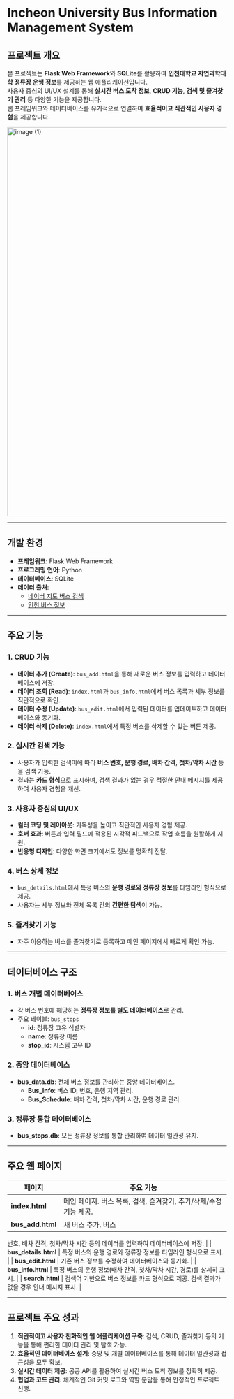 
# **Incheon University Bus Information Management System**
## **프로젝트 개요**
본 프로젝트는 **Flask Web Framework**와 **SQLite**를 활용하여 **인천대학교 자연과학대학 정류장 운행 정보**를 제공하는 웹 애플리케이션입니다.  
사용자 중심의 UI/UX 설계를 통해 **실시간 버스 도착 정보**, **CRUD 기능**, **검색 및 즐겨찾기 관리** 등 다양한 기능을 제공합니다.  
웹 프레임워크와 데이터베이스를 유기적으로 연결하여 **효율적이고 직관적인 사용자 경험**을 제공합니다.

<img width="1290" height="891" alt="image (1)" src="https://github.com/user-attachments/assets/8601fc94-6947-4a85-8ae5-649d3649fa6e" />

---

## **개발 환경**
- **프레임워크**: Flask Web Framework  
- **프로그래밍 언어**: Python  
- **데이터베이스**: SQLite  
- **데이터 출처**:  
  - [네이버 지도 버스 검색](https://map.naver.com/p/bus/bus-route/-/bus-station/152834?c=11.00,0,0,0,dh)  
  - [인천 버스 정보](https://bus.incheon.go.kr/bis/main.view)

---

## **주요 기능**

### **1. CRUD 기능**
- **데이터 추가 (Create)**: `bus_add.html`을 통해 새로운 버스 정보를 입력하고 데이터베이스에 저장.  
- **데이터 조회 (Read)**: `index.html`과 `bus_info.html`에서 버스 목록과 세부 정보를 직관적으로 확인.  
- **데이터 수정 (Update)**: `bus_edit.html`에서 입력된 데이터를 업데이트하고 데이터베이스와 동기화.  
- **데이터 삭제 (Delete)**: `index.html`에서 특정 버스를 삭제할 수 있는 버튼 제공.

### **2. 실시간 검색 기능**
- 사용자가 입력한 검색어에 따라 **버스 번호, 운행 경로, 배차 간격**, **첫차/막차 시간** 등을 검색 가능.  
- 결과는 **카드 형식**으로 표시하며, 검색 결과가 없는 경우 적절한 안내 메시지를 제공하여 사용자 경험을 개선.

### **3. 사용자 중심의 UI/UX**
- **컬러 코딩 및 레이아웃**: 가독성을 높이고 직관적인 사용자 경험 제공.  
- **호버 효과**: 버튼과 입력 필드에 적용된 시각적 피드백으로 작업 흐름을 원활하게 지원.  
- **반응형 디자인**: 다양한 화면 크기에서도 정보를 명확히 전달.

### **4. 버스 상세 정보**
- `bus_details.html`에서 특정 버스의 **운행 경로와 정류장 정보**를 타임라인 형식으로 제공.  
- 사용자는 세부 정보와 전체 목록 간의 **간편한 탐색**이 가능.

### **5. 즐겨찾기 기능**
- 자주 이용하는 버스를 즐겨찾기로 등록하고 메인 페이지에서 빠르게 확인 가능.

---

## **데이터베이스 구조**

### **1. 버스 개별 데이터베이스**
- 각 버스 번호에 해당하는 **정류장 정보를 별도 데이터베이스**로 관리.
- 주요 테이블: `bus_stops`  
  - **id**: 정류장 고유 식별자  
  - **name**: 정류장 이름  
  - **stop_id**: 시스템 고유 ID  

### **2. 중앙 데이터베이스**
- **bus_data.db**: 전체 버스 정보를 관리하는 중앙 데이터베이스.  
  - **Bus_Info**: 버스 ID, 번호, 운행 지역 관리.  
  - **Bus_Schedule**: 배차 간격, 첫차/막차 시간, 운행 경로 관리.  

### **3. 정류장 통합 데이터베이스**
- **bus_stops.db**: 모든 정류장 정보를 통합 관리하여 데이터 일관성 유지.  

---

## **주요 웹 페이지**

| 페이지                | 주요 기능                                                                 |
|-----------------------|--------------------------------------------------------------------------|
| **index.html**        | 메인 페이지. 버스 목록, 검색, 즐겨찾기, 추가/삭제/수정 기능 제공.        |
| **bus_add.html**      | 새 버스 추가. 버스

번호, 배차 간격, 첫차/막차 시간 등의 데이터를 입력하여 데이터베이스에 저장.       |
| **bus_details.html**  | 특정 버스의 운행 경로와 정류장 정보를 타임라인 형식으로 표시.             |
| **bus_edit.html**     | 기존 버스 정보를 수정하여 데이터베이스와 동기화.                          |
| **bus_info.html**     | 특정 버스의 운행 정보(배차 간격, 첫차/막차 시간, 경로)를 상세히 표시.     |
| **search.html**       | 검색어 기반으로 버스 정보를 카드 형식으로 제공. 검색 결과가 없을 경우 안내 메시지 표시. |

---

## **프로젝트 주요 성과**
1. **직관적이고 사용자 친화적인 웹 애플리케이션 구축**: 검색, CRUD, 즐겨찾기 등의 기능을 통해 편리한 데이터 관리 및 탐색 가능.  
2. **효율적인 데이터베이스 설계**: 중앙 및 개별 데이터베이스를 통해 데이터 일관성과 접근성을 모두 확보.  
3. **실시간 데이터 제공**: 공공 API를 활용하여 실시간 버스 도착 정보를 정확히 제공.  
4. **협업과 코드 관리**: 체계적인 Git 커밋 로그와 역할 분담을 통해 안정적인 프로젝트 진행.  
```
